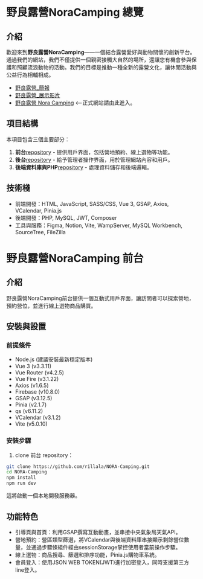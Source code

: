 # 野良露營NoraCamping 總覽

## 介紹

歡迎來到**野良露營NoraCamping**——一個結合露營愛好與動物關懷的創新平台。通過我們的網站，我們不僅提供一個親密接觸大自然的場所，還讓您有機會參與保護和照顧流浪動物的活動。我們的目標是推動一種全新的露營文化，讓休閒活動與公益行為相輔相成。

- [野良露營\_簡報](https://drive.google.com/file/d/1hTI494n8lbzKbaudzZiSmbZxcGdhtjUC/view)
- [野良露營\_展示影片](https://www.youtube.com/watch?v=9_ODuTqBn6w)
- [野良露營 Nora Camping](https://tibamef2e.com/chd104/g1/) <--正式網站請由此進入。

## 項目結構

本項目包含三個主要部分：

1. **前台**[repository](https://github.com/rillala/NORA-Camping) - 提供用戶界面，包括營地預約、線上選物等功能。
2. **後台**[repository](https://github.com/rillala/NORA-BackStage) - 給予管理者操作界面，用於管理網站內容和用戶。
3. **後端資料庫與PHP**[repository](https://github.com/rillala/NORA-API) - 處理資料儲存和後端邏輯。

## 技術棧

- 前端開發：HTML, JavaScript, SASS/CSS, Vue 3, GSAP, Axios, VCalendar, Pinia.js
- 後端開發：PHP, MySQL, JWT, Composer
- 工具與服務：Figma, Notion, Vite, WampServer, MySQL Workbench, SourceTree, FileZilla

# 野良露營NoraCamping 前台

## 介紹

野良露營NoraCamping前台提供一個互動式用戶界面，讓訪問者可以探索營地，預約營位，並進行線上選物商品購買。

## 安裝與設置

### 前提條件

- Node.js (建議安裝最新穩定版本)
- Vue 3 (v3.3.11)
- Vue Router (v4.2.5)
- Vue Fire (v3.1.22)
- Axios (v1.6.5)
- Firebase (v10.8.0)
- GSAP (v3.12.5)
- Pinia (v2.1.7)
- qs (v6.11.2)
- VCalendar (v3.1.2)
- Vite (v5.0.10)

### 安裝步驟

1. clone 前台 repository：

```bash
git clone https://github.com/rillala/NORA-Camping.git
cd NORA-Camping
npm install
npm run dev
```

這將啟動一個本地開發服務器。

## 功能特色

- 引導頁與首頁：利用GSAP撰寫互動動畫，並串接中央氣象局天氣API。
- 營地預約：營區類型篩選，將VCalendar與後端資料庫串接顯示剩餘營位數量，並通過步驟條組件經由sessionStorage掌控使用者當前操作步驟。
- 線上選物：商品搜尋、篩選和排序功能，Pinia.js購物車系統。
- 會員登入：使用JSON WEB TOKEN(JWT)進行加密登入，同時支援第三方line登入。
